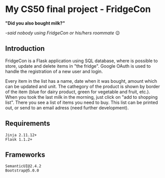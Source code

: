 # My CS50 final project - FridgeCon

**"Did you also bought milk?"**

*-said nobody using FridgeCon or his/hers roommate* :wink:

## Introduction
FridgeCon is a Flask application using SQL database, where is possible to store, update and delete items in "the fridge". 
Google OAuth is used to handle the registration of a new user and login.

Every item in the list has a name, date when it was bought, amount which can be updated and unit. The cathegory of the product is shown by border of the item (blue for dairy product, green for vegetable and fruit, etc.).
When you took the last milk in the morning, just click on "add to shopping list". There you see a list of items you need to buy. This list can be printed out, or send to an email adress (need further development).

## Requirements
    Jinja 2.11.12+
    Flask 1.1.2+

## Frameworks
    SemanticUI@2.4.2
    Bootstrap@5.0.0
